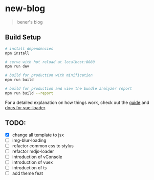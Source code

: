 # new-blog

> bener's blog

## Build Setup

``` bash
# install dependencies
npm install

# serve with hot reload at localhost:8080
npm run dev

# build for production with minification
npm run build

# build for production and view the bundle analyzer report
npm run build --report
```

For a detailed explanation on how things work, check out the [guide](http://vuejs-templates.github.io/webpack/) and [docs for vue-loader](http://vuejs.github.io/vue-loader).

## TODO:
- [x] change all template to jsx
- [ ] img-blur-loading
- [ ] refactor common css to stylus
- [ ] refactor mdjs-loader
- [ ] introduction of vConsole
- [ ] introduction of vuex
- [ ] introduction of ts
- [ ] add theme feat
